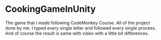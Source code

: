 # CookingGameInUnity
 The game that i made following CodeMonkey Course. All of the project done by me. I typed every single letter and followed every single process. And of course the result is same with video with a little bit differences.
